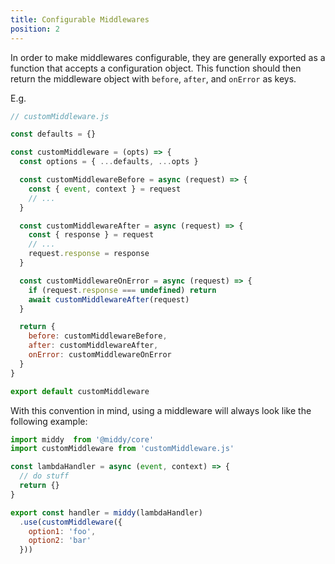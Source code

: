 ```yaml
---
title: Configurable Middlewares
position: 2
---
```


In order to make middlewares configurable, they are generally exported as a function that accepts
a configuration object. This function should then return the middleware object with `before`,
`after`, and `onError` as keys.

E.g.

```javascript
// customMiddleware.js

const defaults = {}

const customMiddleware = (opts) => {
  const options = { ...defaults, ...opts }

  const customMiddlewareBefore = async (request) => {
    const { event, context } = request
    // ...
  }

  const customMiddlewareAfter = async (request) => {
    const { response } = request
    // ...
    request.response = response
  }

  const customMiddlewareOnError = async (request) => {
    if (request.response === undefined) return
    await customMiddlewareAfter(request)
  }

  return {
    before: customMiddlewareBefore,
    after: customMiddlewareAfter,
    onError: customMiddlewareOnError
  }
}

export default customMiddleware
```

With this convention in mind, using a middleware will always look like the following example:

```javascript
import middy  from '@middy/core'
import customMiddleware from 'customMiddleware.js'

const lambdaHandler = async (event, context) => {
  // do stuff
  return {}
}

export const handler = middy(lambdaHandler)
  .use(customMiddleware({
    option1: 'foo',
    option2: 'bar'
  }))
```

